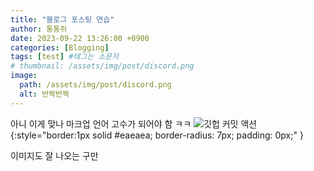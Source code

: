 ```yaml
---
title: "블로그 포스팅 연습"
author: 통통쥐
date: 2023-09-22 13:26:00 +0900
categories: [Blogging]
tags: [test] #태그는 소문자
# thumbnail: /assets/img/post/discord.png
image:
  path: /assets/img/post/discord.png
  alt: 반짝반짝
---
```


아니 이게 맞나
마크업 언어 고수가 되어야 함 ㅋㅋ
![깃헙 커밋 액션](/assets/img/post/figma.png){:style="border:1px solid #eaeaea; border-radius: 7px; padding: 0px;" }

이미지도 잘 나오는 구만